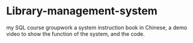 # Library-management-system
my SQL course groupwork
a system instruction book in Chinese, a demo video to show the function of the system, and the code.
